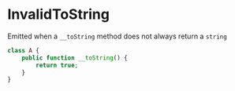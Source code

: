 # InvalidToString

Emitted when a `__toString` method does not always return a `string`

```php
class A {
    public function __toString() {
        return true;
    }
}
```
